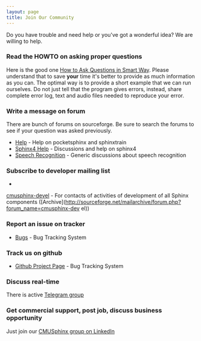 ```yaml
---
layout: page
title: Join Our Community
---
```


Do you have trouble and need help or you've got a wonderful idea? We are 
willing to help.

### Read the HOWTO on asking proper questions

Here is the good one [How to Ask Questions in Smart 
Way](http://catb.org/~esr/faqs/smart-questions.html ). Please 
understand that to save **your** time it's better to provide as much 
information as you can. The optimal way 
is to provide a short example that we can run ourselves. Do not just tell that 
the program gives errors, instead, share complete error log, text and audio 
files needed to reproduce your error.

### Write a message on forum

There are bunch of forums on sourceforge.  Be sure to search the forums to see 
if your question was asked previously.

*  [Help](https://sourceforge.net/p/cmusphinx/discussion/help/ ) - Help on 
pocketsphinx and sphinxtrain
*  [Sphinx4 Help](https://sourceforge.net/p/cmusphinx/discussion/sphinx4/) - 
Discussions and help on sphinx4
*  [Speech 
Recognition](https://sourceforge.net/p/cmusphinx/discussion/speech-recognition 
) - Generic discussions about speech recognition

### Subscribe to developer mailing list

*  
[cmusphinx-devel](https://lists.sourceforge.net/mailman/listinfo/cmusphinx-devel
 ) - For contacts of activities of development of all Sphinx components 
([Archive](http://sourceforge.net/mailarchive/forum.php?forum_name=cmusphinx-dev
el))

### Report an issue on tracker

*  [Bugs](https://sourceforge.net/p/cmusphinx/bugs) - Bug Tracking System

### Track us on github

*  [Github Project Page](https://github.com/cmusphinx) - Bug Tracking System

### Discuss real-time

There is active [Telegram group ](https://t.me/speech_recognition_help)

### Get commercial support, post job, discuss business opportunity

Just join our [CMUSphinx group on 
LinkedIn](http://www.linkedin.com/groups?gid=2754506 )
